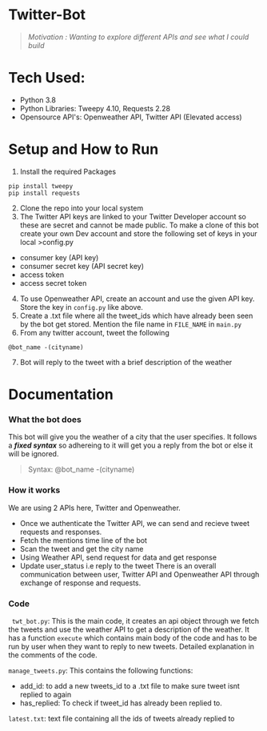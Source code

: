 # Twitter-Bot
>*Motivation : Wanting to explore different APIs and see what I could build*
# Tech Used:
- Python 3.8
- Python Libraries: Tweepy 4.10, Requests 2.28
- Opensource API's: Openweather API, Twitter API (Elevated access)

# Setup and How to Run
1. Install the required Packages
```
pip install tweepy
pip install requests
```
2. Clone the repo into your local system
3. The Twitter API keys are linked to your Twitter Developer account so these are secret and cannot be made public. To make a clone of this bot create your own Dev account and store the following set of keys in your local >config.py
- consumer key (API key)
- consumer secret key (API secret key)
- access token
- access secret token
4. To use Openweather API, create an account and use the given API key. Store the key in `config.py` like above.
5. Create a .txt file where all the tweet_ids which have already been seen by the bot get stored. Mention the file name in `FILE_NAME` in `main.py`
6. From any twitter account, tweet the following
```
@bot_name -(cityname)
```
7. Bot will reply to the tweet with a brief description of the weather

# Documentation
### What the bot does
This bot will give you the weather of a city that the user specifies. It follows a ***fixed syntax*** so adhereing to it will get you a reply from the bot or else it will be ignored.
>Syntax: @bot_name -(cityname)
### How it works
We are using 2 APIs here, Twitter and Openweather. 
- Once we authenticate the Twitter API, we can send and recieve tweet requests and responses.
- Fetch the mentions time line of the bot
- Scan the tweet and get the city name
- Using Weather API, send request for data and get response
- Update user_status i.e reply to the tweet
There is an overall communication between user, Twitter API and Openweather API through exchange of response and requests.

### Code
``` twt_bot.py```: This is the main code, it creates an api object through we fetch the tweets and use the weather API to get a description of the weather. It has a function ```execute``` which contains main body of the code and has to be run by user when they want to reply to new tweets. Detailed explanation in the comments of the code.

```manage_tweets.py```: This contains the following functions:
- add_id: to add a new tweets_id to a .txt file to make sure tweet isnt replied to again
- has_replied: To check if tweet_id has already been replied to.

```latest.txt```: text file containing all the ids of tweets already replied to


